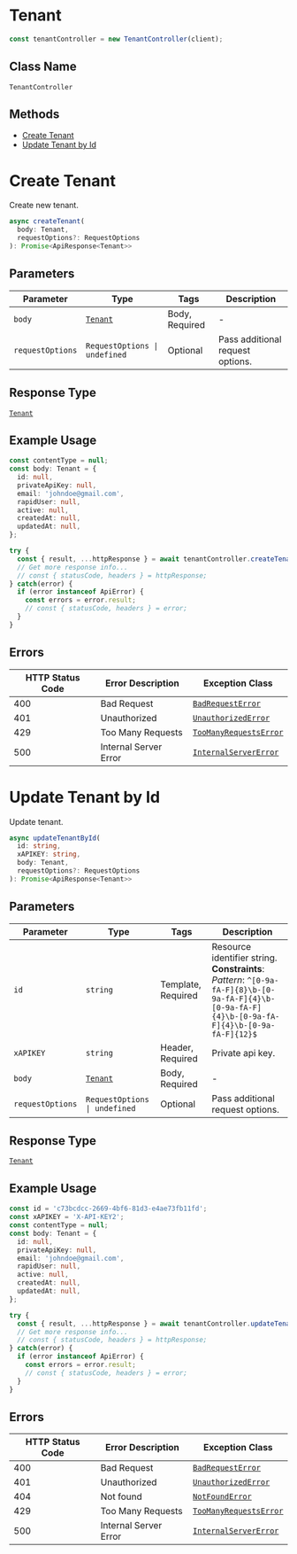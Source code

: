 # Tenant

```ts
const tenantController = new TenantController(client);
```

## Class Name

`TenantController`

## Methods

* [Create Tenant](../../doc/controllers/tenant.md#create-tenant)
* [Update Tenant by Id](../../doc/controllers/tenant.md#update-tenant-by-id)


# Create Tenant

Create new tenant.

```ts
async createTenant(
  body: Tenant,
  requestOptions?: RequestOptions
): Promise<ApiResponse<Tenant>>
```

## Parameters

| Parameter | Type | Tags | Description |
|  --- | --- | --- | --- |
| `body` | [`Tenant`](../../doc/models/tenant.md) | Body, Required | - |
| `requestOptions` | `RequestOptions \| undefined` | Optional | Pass additional request options. |

## Response Type

[`Tenant`](../../doc/models/tenant.md)

## Example Usage

```ts
const contentType = null;
const body: Tenant = {
  id: null,
  privateApiKey: null,
  email: 'johndoe@gmail.com',
  rapidUser: null,
  active: null,
  createdAt: null,
  updatedAt: null,
};

try {
  const { result, ...httpResponse } = await tenantController.createTenant(body);
  // Get more response info...
  // const { statusCode, headers } = httpResponse;
} catch(error) {
  if (error instanceof ApiError) {
    const errors = error.result;
    // const { statusCode, headers } = error;
  }
}
```

## Errors

| HTTP Status Code | Error Description | Exception Class |
|  --- | --- | --- |
| 400 | Bad Request | [`BadRequestError`](../../doc/models/bad-request-error.md) |
| 401 | Unauthorized | [`UnauthorizedError`](../../doc/models/unauthorized-error.md) |
| 429 | Too Many Requests | [`TooManyRequestsError`](../../doc/models/too-many-requests-error.md) |
| 500 | Internal Server Error | [`InternalServerError`](../../doc/models/internal-server-error.md) |


# Update Tenant by Id

Update tenant.

```ts
async updateTenantById(
  id: string,
  xAPIKEY: string,
  body: Tenant,
  requestOptions?: RequestOptions
): Promise<ApiResponse<Tenant>>
```

## Parameters

| Parameter | Type | Tags | Description |
|  --- | --- | --- | --- |
| `id` | `string` | Template, Required | Resource identifier string.<br>**Constraints**: *Pattern*: `^[0-9a-fA-F]{8}\b-[0-9a-fA-F]{4}\b-[0-9a-fA-F]{4}\b-[0-9a-fA-F]{4}\b-[0-9a-fA-F]{12}$` |
| `xAPIKEY` | `string` | Header, Required | Private api key. |
| `body` | [`Tenant`](../../doc/models/tenant.md) | Body, Required | - |
| `requestOptions` | `RequestOptions \| undefined` | Optional | Pass additional request options. |

## Response Type

[`Tenant`](../../doc/models/tenant.md)

## Example Usage

```ts
const id = 'c73bcdcc-2669-4bf6-81d3-e4ae73fb11fd';
const xAPIKEY = 'X-API-KEY2';
const contentType = null;
const body: Tenant = {
  id: null,
  privateApiKey: null,
  email: 'johndoe@gmail.com',
  rapidUser: null,
  active: null,
  createdAt: null,
  updatedAt: null,
};

try {
  const { result, ...httpResponse } = await tenantController.updateTenantById(id, xAPIKEY, body);
  // Get more response info...
  // const { statusCode, headers } = httpResponse;
} catch(error) {
  if (error instanceof ApiError) {
    const errors = error.result;
    // const { statusCode, headers } = error;
  }
}
```

## Errors

| HTTP Status Code | Error Description | Exception Class |
|  --- | --- | --- |
| 400 | Bad Request | [`BadRequestError`](../../doc/models/bad-request-error.md) |
| 401 | Unauthorized | [`UnauthorizedError`](../../doc/models/unauthorized-error.md) |
| 404 | Not found | [`NotFoundError`](../../doc/models/not-found-error.md) |
| 429 | Too Many Requests | [`TooManyRequestsError`](../../doc/models/too-many-requests-error.md) |
| 500 | Internal Server Error | [`InternalServerError`](../../doc/models/internal-server-error.md) |

